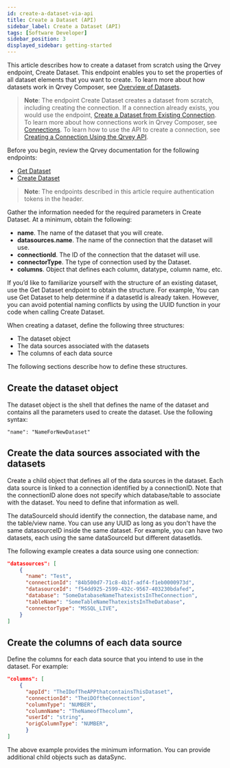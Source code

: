 ```yaml
---
id: create-a-dataset-via-api
title: Create a Dataset (API)
sidebar_label: Create a Dataset (API)
tags: [Software Developer]
sidebar_position: 3
displayed_sidebar: getting-started
---
```


This article describes how to create a dataset from scratch using the Qrvey endpoint, Create Dataset. This endpoint enables you to set the properties of all dataset elements that you want to create. To learn more about how datasets work in Qrvey Composer, see [Overview of Datasets](../../composer/05-Working%20with%20Data/Datasets/01-Overview%20of%20Datasets/overview-of-datasets.md).  

>**Note**: The endpoint Create Dataset creates a dataset from scratch, including creating the connection. If a connection already exists, you would use the endpoint, [Create a Dataset from Existing Connection](https://qrvey.stoplight.io/docs/qrvey-api-doc/9fed20b516e4d-create-dataset-from-existing-connection). To learn more about how connections work in Qrvey Composer, see [Connections](../../composer/05-Working%20with%20Data/connections.md). To learn how to use the API to create a connection, see [Creating a Connection Using the Qrvey API](./connections-api.md).

Before you begin, review the Qrvey documentation for the following endpoints:
* [Get Dataset](https://qrvey.stoplight.io/docs/qrvey-api-doc/2ff17959232b9-get-dataset)
* [Create Dataset](https://qrvey.stoplight.io/docs/qrvey-api-doc/939f8c281cb8f-create-dataset)

>**Note**: The endpoints described in this article require authentication tokens in the header.

Gather the information needed for the required parameters in Create Dataset. At a minimum, obtain the following:
* **name**. The name of the dataset that you will create.
* **datasources.name**. The name of the connection that the dataset will use.
* **connectionId**. The ID of the connection that the dataset will use.
* **connectorType**. The type of connection used by the Dataset.
* **columns**. Object that defines each column, datatype, column name, etc.

If you’d like to familiarize yourself with the structure of an existing dataset, use the Get Dataset endpoint to obtain the structure. For example, You can use Get Dataset to help determine if a datasetId is already taken. However, you can avoid potential naming conflicts by using the UUID function in your code when calling Create Dataset.

When creating a dataset, define the following three structures:
* The dataset object
* The data sources associated with the datasets
* The columns of each data source

The following sections describe how to define these structures. 

## Create the dataset object
The dataset object is the shell that defines the name of the dataset and contains all the parameters used to create the dataset. Use the following syntax:

`"name": "NameForNewDataset"`

## Create the data sources associated with the datasets
Create a child object that defines all of the data sources in the dataset. Each data source is linked to a connection identified by a connectionID. Note that the connectionID alone does not specify which database/table to associate with the dataset. You need to define that information as well. 

The dataSourceId should identify the connection, the database name, and the table/view name. You can use any UUID as long as you don't have the same datasourceID inside the same dataset. For example, you can have two datasets, each using the same dataSourceId but different datasetIds.

The following example creates a data source using one connection:

```json
"datasources": [
    {
      "name": "Test",
      "connectionId": "84b500d7-71c8-4b1f-adf4-f1eb0000973d",
      "datasourceId": "f54dd925-2599-432c-9567-403230bdafed",
      "database": "SomeDatabaseNameThatexistsInTheConnection",
      "tableName": "SomeTableNameThatexistsInTheDatabase",
      "connectorType": "MSSQL_LIVE",
    }
]
```

## Create the columns of each data source
Define the columns for each data source that you intend to use in the dataset. For example:

```json
"columns": [
    {
      "appId": "TheIDofTheAPPthatcontainsThisDataset",
      "connectionId": "TheiDOftheConnection",
      "columnType": "NUMBER",
      "columnName": "TheNameofThecolumn",
      "userId": "string",
      "origColumnType": "NUMBER",
      }
]
```

The above example provides the minimum information. You can provide additional child objects such as dataSync.
